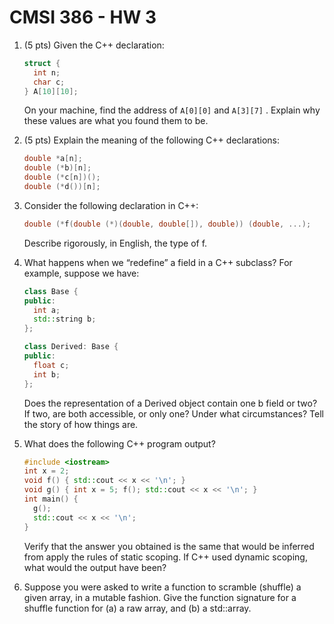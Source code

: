 # CMSI 386 - HW 3

1. (5 pts) Given the C++ declaration:

   ```c++
   struct {
     int n;
     char c;
   } A[10][10];
   ```

   On your machine, find the address of `A[0][0]`  and `A[3][7]` . Explain why these values are what you found them to be.

2. (5 pts) Explain the meaning of the following C++ declarations:

   ```c++
   double *a[n];
   double (*b)[n];
   double (*c[n])();
   double (*d())[n];
   ```

3. Consider the following declaration in C++:

   ```c++
   double (*f(double (*)(double, double[]), double)) (double, ...);
   ```

   Describe rigorously, in English, the type of f.

4. What happens when we “redefine” a field in a C++ subclass? For example, suppose we have:

   ```c++
   class Base {
   public:
     int a;
     std::string b;
   };

   class Derived: Base {
   public:
     float c;
     int b;
   };
   ```

   Does the representation of a Derived object contain one b field or two? If two, are both accessible, or only one? Under what circumstances? Tell the story of how things are.

5. What does the following C++ program output?

   ```c++
   #include <iostream>
   int x = 2;
   void f() { std::cout << x << '\n'; }
   void g() { int x = 5; f(); std::cout << x << '\n'; }
   int main() {
     g();
     std::cout << x << '\n';
   }
   ```

   Verify that the answer you obtained is the same that would be inferred from apply the rules of static scoping. If C++ used dynamic scoping, what would the output have been?

6. Suppose you were asked to write a function to scramble (shuffle) a given array, in a mutable fashion. Give the function signature for a shuffle function for (a) a raw array, and (b) a std::array.

   ​

